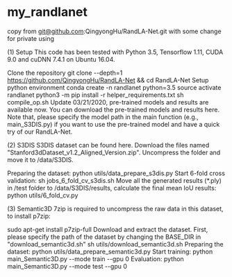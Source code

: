 # my_randlanet
copy from git@github.com:QingyongHu/RandLA-Net.git with some change for private using

(1) Setup
This code has been tested with Python 3.5, Tensorflow 1.11, CUDA 9.0 and cuDNN 7.4.1 on Ubuntu 16.04.

Clone the repository
git clone --depth=1 https://github.com/QingyongHu/RandLA-Net && cd RandLA-Net
Setup python environment
    conda create -n randlanet python=3.5
    source activate randlanet
    python3 -m pip install -r helper_requirements.txt
    sh compile_op.sh
Update 03/21/2020, pre-trained models and results are available now. You can download the pre-trained models and results here. Note that, please specify the model path in the main function (e.g., main_S3DIS.py) if you want to use the pre-trained model and have a quick try of our RandLA-Net.

(2) S3DIS
S3DIS dataset can be found here. Download the files named "Stanford3dDataset_v1.2_Aligned_Version.zip". Uncompress the folder and move it to /data/S3DIS.

Preparing the dataset:
python utils/data_prepare_s3dis.py
Start 6-fold cross validation:
sh jobs_6_fold_cv_s3dis.sh
Move all the generated results (*.ply) in /test folder to /data/S3DIS/results, calculate the final mean IoU results:
python utils/6_fold_cv.py

(3) Semantic3D
7zip is required to uncompress the raw data in this dataset, to install p7zip:

sudo apt-get install p7zip-full
Download and extract the dataset. First, please specify the path of the dataset by changing the BASE_DIR in "download_semantic3d.sh"
sh utils/download_semantic3d.sh
Preparing the dataset:
python utils/data_prepare_semantic3d.py
Start training:
python main_Semantic3D.py --mode train --gpu 0
Evaluation:
python main_Semantic3D.py --mode test --gpu 0